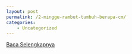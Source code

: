 ```yaml
---
layout: post
permalink: /2-minggu-rambut-tumbuh-berapa-cm/
categories:
    - Uncategorized
---
```


[Baca Selengkapnya](/05)